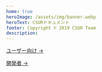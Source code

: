 ```yaml
---
home: true
heroImage: /assets/img/banner.webp
heroText: CSURドキュメント
footer: Copyright © 2019 CSUR Team
description: 
---
```


<p class="action"><a href="/ja/docs/guide/" class="nav-link action-button">ユーザー向け →</a></p>
<p class="action"><a href="/ja/docs/dev/" class="nav-link action-button">開発者 →</a></p>